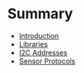 # Summary

* [Introduction](README.md)
* [Libraries](Libraries.md)
* [I2C Addresses](I2C_OF_DEVICE.md)
* [Sensor Protocols](sensor_protocols.md)

